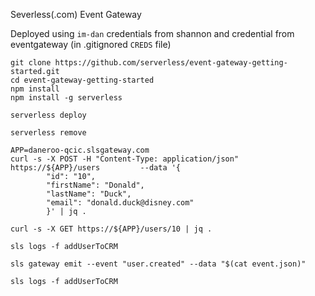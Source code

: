 Severless(.com) Event Gateway

Deployed using `im-dan` credentials from shannon
and credential from eventgateway (in .gitignored `CREDS` file)

```
git clone https://github.com/serverless/event-gateway-getting-started.git
cd event-gateway-getting-started
npm install
npm install -g serverless

serverless deploy

serverless remove
```

```
APP=daneroo-qcic.slsgateway.com
curl -s -X POST -H "Content-Type: application/json" https://${APP}/users         --data '{
        "id": "10",
        "firstName": "Donald",
        "lastName": "Duck",
        "email": "donald.duck@disney.com"
        }' | jq .

curl -s -X GET https://${APP}/users/10 | jq .

sls logs -f addUserToCRM

sls gateway emit --event "user.created" --data "$(cat event.json)"

sls logs -f addUserToCRM

```